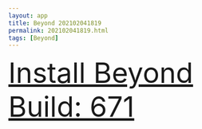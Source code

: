 ```yaml
---
layout: app
title: Beyond 202102041819
permalink: 202102041819.html
tags: [Beyond]
---
```

<div class="pure-g">
    <div class="pure-u-1-1" style="font-size: 4em">
        <a class="pure-button-primary" href="itms-services://?action=download-manifest&url=https%3A%2F%2Flitsungyisigono.github.io%2FTestScript%2Fmanifests%2F202102041819.plist"><i class="fa fa-download" aria-hidden="true"></i>Install Beyond Build: 671</a>
    </div>
</div>